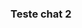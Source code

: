 <html>
<head></head>
<body>
<script type='text/javascript'>
	function initEmbeddedMessaging() {
		try {
			embeddedservice_bootstrap.settings.language = 'pt_BR'; // For example, enter 'en' or 'en-US'

			embeddedservice_bootstrap.init(
				'00Dbm0000084LF9',
				'ESD_MIAW',
				'https://valtech-26e-dev-ed.develop.my.site.com/ESWESDMIAW1729780055975',
				{
					scrt2URL: 'https://valtech-26e-dev-ed.develop.my.salesforce-scrt.com'
				}
			);
		} catch (err) {
			console.error('Error loading Embedded Messaging: ', err);
		}
	};
</script>
<script type='text/javascript' src='https://valtech-26e-dev-ed.develop.my.site.com/ESWESDMIAW1729780055975/assets/js/bootstrap.min.js' onload='initEmbeddedMessaging()'></script>

<h3>Teste chat 2</h3>
</body>
</html>
